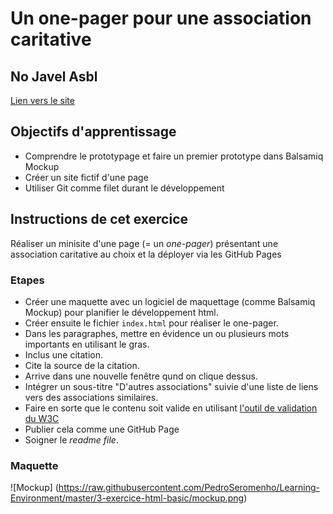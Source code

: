 # Un one-pager pour une association caritative

## No Javel Asbl
[Lien vers le site](https://pedroseromenho.github.io/Learning-Environment/3-exercice-html-basic/)

## Objectifs d'apprentissage
- Comprendre le prototypage et faire un premier prototype dans Balsamiq Mockup
- Créer un site fictif d'une page
- Utiliser Git comme filet durant le développement

## Instructions de cet exercice
Réaliser un minisite d'une page (= un *one-pager*) présentant une association caritative au choix et la déployer via les GitHub Pages

### Etapes
- Créer une maquette avec un logiciel de maquettage (comme Balsamiq Mockup) pour planifier le développement html.
- Créer ensuite le fichier `index.html` pour réaliser le one-pager.
- Dans les paragraphes, mettre en évidence un ou plusieurs mots importants en utilisant le gras.
- Inclus une citation.
- Cite la source de la citation.
- Arrive dans une nouvelle fenêtre qund on clique dessus.
- Intégrer un sous-titre "D'autres associations" suivie d'une liste de liens vers des associations similaires.
- Faire en sorte que le contenu soit valide en utilisant [l'outil de validation du W3C](https://validator.w3.org/#validate_by_input)
- Publier cela comme une GitHub Page
- Soigner le *readme file*.

### Maquette

![Mockup] (https://raw.githubusercontent.com/PedroSeromenho/Learning-Environment/master/3-exercice-html-basic/mockup.png)


